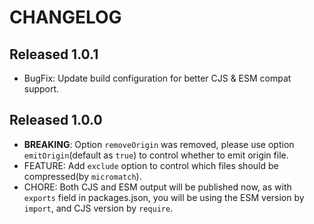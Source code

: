 # CHANGELOG

## Released 1.0.1

- BugFix: Update build configuration for better CJS & ESM compat support.

## Released 1.0.0

- **BREAKING**: Option `removeOrigin` was removed, please use option `emitOrigin`(default as `true`) to control whether to emit origin file.
- FEATURE: Add `exclude` option to control which files should be compressed(by `micromatch`).
- CHORE: Both CJS and ESM output will be published now, as with `exports` field in packages.json, you will be using the ESM version by `import`, and CJS version by `require`.
